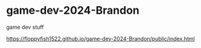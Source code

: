 # game-dev-2024-Brandon
game dev stuff


https://floppyfish1522.github.io/game-dev-2024-Brandon/public/index.html
